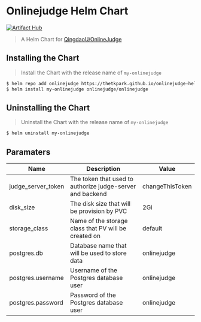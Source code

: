 # Onlinejudge Helm Chart
[![Artifact Hub](https://img.shields.io/endpoint?url=https://artifacthub.io/badge/repository/onlinejudge)](https://artifacthub.io/packages/search?repo=onlinejudge)
> A Helm Chart for [QingdaoU/OnlineJudge](https://github.com/QingdaoU/OnlineJudge)

## Installing the Chart
> Install the Chart with the release name of `my-onlinejudge`

```bash
$ helm repo add onlinejudge https://thetkpark.github.io/onlinejudge-helm-chart
$ helm install my-onlinejudge onlinejudge/onlinejudge
```

## Uninstalling the Chart

> Uninstall the Chart with the release name of `my-onlinejudge`

```bash
$ helm uninstall my-onlinejudge
```

## Paramaters

| Name               | Description                                               | Value           |
| ------------------ | --------------------------------------------------------- | --------------- |
| judge_server_token | The token that used to authorize judge-server and backend | changeThisToken |
| disk_size          | The disk size that will be provision by PVC               | 2Gi             |
| storage_class      | Name of the storage class that PV will be created on      | default         |
| postgres.db        | Database name that will be used to store data             | onlinejudge     |
| postgres.username  | Username of the Postgres database user                    | onlinejudge     |
| postgres.password  | Password of the Postgres database user                    | onlinejudge     |

